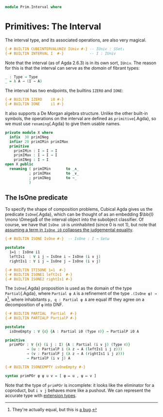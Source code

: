 <!--
```agda
open import Prim.Type
```
-->

```agda
module Prim.Interval where
```

# Primitives: The Interval

The interval type, and its associated operations, are also very magical.

```agda
{-# BUILTIN CUBEINTERVALUNIV IUniv #-} -- IUniv : SSet₁
{-# BUILTIN INTERVAL I  #-}            -- I : IUniv
```

Note that the interval (as of Agda 2.6.3) is in its own sort, `IUniv`.
The reason for this is that the interval can serve as the _domain_ of
fibrant types:

```agda
_ : Type → Type
_ = λ A → (I → A)
```

The interval has two endpoints, the builtins `IZERO` and `IONE`:

```agda
{-# BUILTIN IZERO    i0 #-}
{-# BUILTIN IONE     i1 #-}
```

It also supports a De Morgan algebra structure. Unlike the other
built-in symbols, the operations on the interval are defined as
`primitive`{.Agda}, so we must use `renaming`{.Agda} to give them usable
names.

```agda
private module X where
  infix  30 primINeg
  infixr 20 primIMin primIMax
  primitive
    primIMin : I → I → I
    primIMax : I → I → I
    primINeg : I → I
open X public
  renaming ( primIMin       to _∧_
           ; primIMax       to _∨_
           ; primINeg       to ~_
           )
```

## The IsOne predicate

To specify the shape of composition problems, Cubical Agda gives us the
predicate `IsOne`{.Agda}, which can be thought of as an embedding
$\bb{I} \mono \Omega$ of the interval object into the subobject
classifier. Of course, we have that `IsOne i0` is uninhabited (since 0
is not 1), but note that [assuming a term in `IsOne i0` collapses the
judgemental equality][sr].

[sr]: https://github.com/agda/agda/issues/6016

```agda
{-# BUILTIN ISONE IsOne #-}  -- IsOne : I → Setω

postulate
  1=1 : IsOne i1
  leftIs1  : ∀ i j → IsOne i → IsOne (i ∨ j)
  rightIs1 : ∀ i j → IsOne j → IsOne (i ∨ j)

{-# BUILTIN ITISONE 1=1  #-}
{-# BUILTIN ISONE1 leftIs1  #-}
{-# BUILTIN ISONE2 rightIs1 #-}
```

The `IsOne`{.Agda} proposition is used as the domain of the type
`Partial`{.Agda}, where `Partial φ A` is a refinement of the type
`.(IsOne φ) → A`[^domfinite], where inhabitants `p, q : Partial φ A` are
equal iff they agree on a decomposition of `φ` into DNF.

[^domfinite]: They're actually equal, but this is [a
bug](https://github.com/agda/agda/issues/6015).

```agda
{-# BUILTIN PARTIAL  Partial  #-}
{-# BUILTIN PARTIALP PartialP #-}

postulate
  isOneEmpty : ∀ {ℓ} {A : Partial i0 (Type ℓ)} → PartialP i0 A

primitive
  primPOr : ∀ {ℓ} (i j : I) {A : Partial (i ∨ j) (Type ℓ)}
          → (u : PartialP i (λ z → A (leftIs1 i j z)))
          → (v : PartialP j (λ z → A (rightIs1 i j z)))
          → PartialP (i ∨ j) A

{-# BUILTIN ISONEEMPTY isOneEmpty #-}

syntax primPOr φ ψ u v = [ φ ↦ u , ψ ↦ v ]
```

Note that the type of `primPOr` is incomplete: it looks like the
eliminator for a coproduct, but `i ∨ j` behaves more like a pushout. We
can represent the accurate type with [extension
types](Prim.Extension.html).

